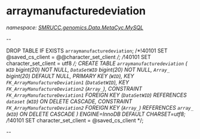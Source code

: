 ﻿# arraymanufacturedeviation
_namespace: [SMRUCC.genomics.Data.MetaCyc.MySQL](./index.md)_

--
 
 DROP TABLE IF EXISTS `arraymanufacturedeviation`;
 /*!40101 SET @saved_cs_client = @@character_set_client */;
 /*!40101 SET character_set_client = utf8 */;
 CREATE TABLE `arraymanufacturedeviation` (
 `WID` bigint(20) NOT NULL,
 `DataSetWID` bigint(20) NOT NULL,
 `Array_` bigint(20) DEFAULT NULL,
 PRIMARY KEY (`WID`),
 KEY `FK_ArrayManufactureDeviation1` (`DataSetWID`),
 KEY `FK_ArrayManufactureDeviation2` (`Array_`),
 CONSTRAINT `FK_ArrayManufactureDeviation1` FOREIGN KEY (`DataSetWID`) REFERENCES `dataset` (`WID`) ON DELETE CASCADE,
 CONSTRAINT `FK_ArrayManufactureDeviation2` FOREIGN KEY (`Array_`) REFERENCES `array_` (`WID`) ON DELETE CASCADE
 ) ENGINE=InnoDB DEFAULT CHARSET=utf8;
 /*!40101 SET character_set_client = @saved_cs_client */;
 
 --




